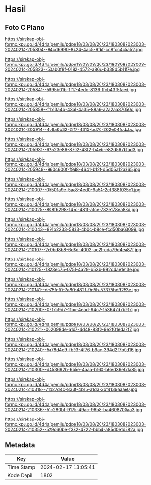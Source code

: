 # Hasil

## Foto C Plano

https://sirekap-obj-formc.kpu.go.id/4d4a/pemilu/pdpr/18/03/08/20/23/1803082023003-20240214-205804--84cd6990-8424-4ac5-9fbf-cc8fcc4c5a52.jpg

https://sirekap-obj-formc.kpu.go.id/4d4a/pemilu/pdpr/18/03/08/20/23/1803082023003-20240214-205823--50ab0f8f-0182-4572-a86c-b338d5b11f7e.jpg

https://sirekap-obj-formc.kpu.go.id/4d4a/pemilu/pdpr/18/03/08/20/23/1803082023003-20240214-205841--5995b01b-1f17-4edc-8136-ffcb43f5faed.jpg

https://sirekap-obj-formc.kpu.go.id/4d4a/pemilu/pdpr/18/03/08/20/23/1803082023003-20240214-205858--f1b13a4b-43a1-4a35-88a6-a2a2aa37050c.jpg

https://sirekap-obj-formc.kpu.go.id/4d4a/pemilu/pdpr/18/03/08/20/23/1803082023003-20240214-205914--4b9a6b32-2f17-4315-bd70-262e04fcdcbc.jpg

https://sirekap-obj-formc.kpu.go.id/4d4a/pemilu/pdpr/18/03/08/20/23/1803082023003-20240214-205931--62523e86-8702-43f2-b4eb-e82d567bfad3.jpg

https://sirekap-obj-formc.kpu.go.id/4d4a/pemilu/pdpr/18/03/08/20/23/1803082023003-20240214-205949--960c600f-f9d8-4641-b12f-d5d05a12a365.jpg

https://sirekap-obj-formc.kpu.go.id/4d4a/pemilu/pdpr/18/03/08/20/23/1803082023003-20240214-210007--05501a9e-5aa8-4ed0-9a54-2cf388f035c1.jpg

https://sirekap-obj-formc.kpu.go.id/4d4a/pemilu/pdpr/18/03/08/20/23/1803082023003-20240214-210025--808f6298-147c-481f-afce-732e178ea88d.jpg

https://sirekap-obj-formc.kpu.go.id/4d4a/pemilu/pdpr/18/03/08/20/23/1803082023003-20240214-210043--891b2233-5833-4b0c-b8de-fcd50ba63099.jpg

https://sirekap-obj-formc.kpu.go.id/4d4a/pemilu/pdpr/18/03/08/20/23/1803082023003-20240214-210107--2e0bd8b8-6d8d-4002-ac2f-cda79d4ea87f.jpg

https://sirekap-obj-formc.kpu.go.id/4d4a/pemilu/pdpr/18/03/08/20/23/1803082023003-20240214-210125--1823ec75-0751-4a29-b53b-992c4ae1e13e.jpg

https://sirekap-obj-formc.kpu.go.id/4d4a/pemilu/pdpr/18/03/08/20/23/1803082023003-20240214-210141--dc75fcf0-7a80-482f-9d5b-57375bd9253e.jpg

https://sirekap-obj-formc.kpu.go.id/4d4a/pemilu/pdpr/18/03/08/20/23/1803082023003-20240214-210200--02f7c9d7-11bc-4ead-94c7-153647d7b9f7.jpg

https://sirekap-obj-formc.kpu.go.id/4d4a/pemilu/pdpr/18/03/08/20/23/1803082023003-20240214-210221--002098de-a1d7-4d48-83f0-9e2f01eda2f7.jpg

https://sirekap-obj-formc.kpu.go.id/4d4a/pemilu/pdpr/18/03/08/20/23/1803082023003-20240214-210240--5a78d4e9-fb93-4f76-b9ae-394d2f7b0d16.jpg

https://sirekap-obj-formc.kpu.go.id/4d4a/pemilu/pdpr/18/03/08/20/23/1803082023003-20240214-210300--d453692b-6b5e-4aaa-b160-b6ed36e0da85.jpg

https://sirekap-obj-formc.kpu.go.id/4d4a/pemilu/pdpr/18/03/08/20/23/1803082023003-20240214-210318--71427d4c-833f-4b15-a1d3-3bf4139aaae0.jpg

https://sirekap-obj-formc.kpu.go.id/4d4a/pemilu/pdpr/18/03/08/20/23/1803082023003-20240214-210336--51c280bf-917b-49ac-96b8-ba4608700aa3.jpg

https://sirekap-obj-formc.kpu.go.id/4d4a/pemilu/pdpr/18/03/08/20/23/1803082023003-20240214-210352--529c60be-f382-4722-bbb4-a85d0e1d582a.jpg


## Metadata

| Key        | Value               |
| ---------- | ------------------- |
| Time Stamp | 2024-02-17 13:05:41 |
| Kode Dapil | 1802                |



